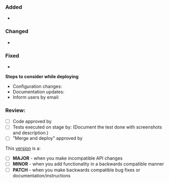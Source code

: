 ### Added

-

### Changed

-

### Fixed

-


**Steps to consider while deploying**
- Configuration changes:
- Documentation updates:
- Inform users by email:

### Review:
- [ ] Code approved by
- [ ] Tests executed on stage by:  (Document the test done with screenshots and description.)
- [ ] "Merge and deploy" approved by

This [version](https://semver.org/) is a:
- [ ] **MAJOR** - when you make incompatible API changes
- [ ] **MINOR** - when you add functionality in a backwards compatible manner
- [ ] **PATCH** - when you make backwards compatible bug fixes or documentation/instructions
